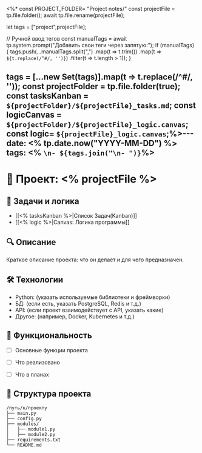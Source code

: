 <%*
const PROJECT_FOLDER= "Project notes/"
const projectFile = tp.file.folder();
await tp.file.rename(projectFile);

let tags = ["project",projectFile];

// Ручной ввод тегов
const manualTags = await tp.system.prompt("Добавить свои теги через запятую:");
if (manualTags) {
    tags.push(...manualTags.split(",")
        .map(t => t.trim())
        .map(t => `${t.replace(/^#/, '')}`) 
        .filter(t => t.length > 1));
}

tags = [...new Set(tags)].map(t => t.replace(/^#/, ''));
const projectFolder = tp.file.folder(true);
const tasksKanban = `${projectFolder}/${projectFile}_tasks.md`; 
const logicCanvas = `${projectFolder}/${projectFile}_logic.canvas`;
const logic= `${projectFile}_logic.canvas`;%>---
date: <% tp.date.now("YYYY-MM-DD") %>
tags: <% `\n- ${tags.join("\n- ")}`%>
---

# 📌 Проект: <% projectFile %>

## 📝 Задачи и логика
- [[<% tasksKanban %>|Список Задач(Kanban)]]
- [[<% logic %>|Canvas: Логика программы]]



## 🔍 Описание
Краткое описание проекта: что он делает и для чего предназначен.

## 🛠️ Технологии
- Python: (указать используемые библиотеки и фреймворки)
- БД: (если есть, указать PostgreSQL, Redis и т.д.)
- API: (если проект взаимодействует с API, указать какие)
- Другое: (например, Docker, Kubernetes и т.д.)

## 🎯 Функциональность
- [ ] Основные функции проекта
- [ ] Что реализовано
- [ ] Что в планах


## 📂 Структура проекта
```plaintext
/путь/к/проекту
├── main.py
├── config.py
├── modules/
│   ├── module1.py
│   ├── module2.py
├── requirements.txt
└── README.md
